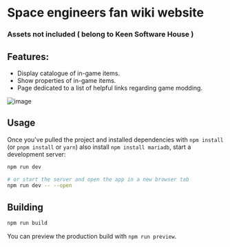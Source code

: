 # Space engineers fan wiki website
### Assets not included ( belong to Keen Software House )

## Features:
* Display catalogue of in-game items.
* Show properties of in-game items.
* Page dedicated to a list of helpful links regarding game modding.

![image](https://user-images.githubusercontent.com/57064828/196532493-d7db75e1-d204-43fe-b370-c153420cb772.png)

## Usage

Once you've pulled the project and installed dependencies with `npm install` (or `pnpm install` or `yarn`) also install `npm install mariadb`, start a development server:

```bash
npm run dev

# or start the server and open the app in a new browser tab
npm run dev -- --open
```

## Building
```bash
npm run build
```

You can preview the production build with `npm run preview`.
